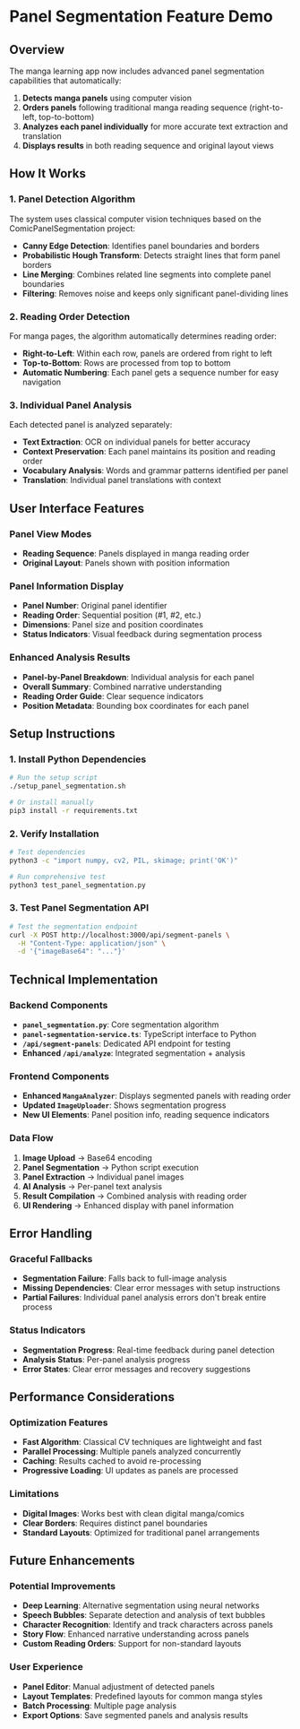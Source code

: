 # Panel Segmentation Feature Demo

## Overview

The manga learning app now includes advanced panel segmentation capabilities that automatically:

1. **Detects manga panels** using computer vision
2. **Orders panels** following traditional manga reading sequence (right-to-left, top-to-bottom)  
3. **Analyzes each panel individually** for more accurate text extraction and translation
4. **Displays results** in both reading sequence and original layout views

## How It Works

### 1. Panel Detection Algorithm

The system uses classical computer vision techniques based on the ComicPanelSegmentation project:

- **Canny Edge Detection**: Identifies panel boundaries and borders
- **Probabilistic Hough Transform**: Detects straight lines that form panel borders
- **Line Merging**: Combines related line segments into complete panel boundaries
- **Filtering**: Removes noise and keeps only significant panel-dividing lines

### 2. Reading Order Detection

For manga pages, the algorithm automatically determines reading order:

- **Right-to-Left**: Within each row, panels are ordered from right to left
- **Top-to-Bottom**: Rows are processed from top to bottom
- **Automatic Numbering**: Each panel gets a sequence number for easy navigation

### 3. Individual Panel Analysis

Each detected panel is analyzed separately:

- **Text Extraction**: OCR on individual panels for better accuracy
- **Context Preservation**: Each panel maintains its position and reading order
- **Vocabulary Analysis**: Words and grammar patterns identified per panel
- **Translation**: Individual panel translations with context

## User Interface Features

### Panel View Modes

- **Reading Sequence**: Panels displayed in manga reading order
- **Original Layout**: Panels shown with position information

### Panel Information Display

- **Panel Number**: Original panel identifier
- **Reading Order**: Sequential position (#1, #2, etc.)
- **Dimensions**: Panel size and position coordinates
- **Status Indicators**: Visual feedback during segmentation process

### Enhanced Analysis Results

- **Panel-by-Panel Breakdown**: Individual analysis for each panel
- **Overall Summary**: Combined narrative understanding
- **Reading Order Guide**: Clear sequence indicators
- **Position Metadata**: Bounding box coordinates for each panel

## Setup Instructions

### 1. Install Python Dependencies

```bash
# Run the setup script
./setup_panel_segmentation.sh

# Or install manually
pip3 install -r requirements.txt
```

### 2. Verify Installation

```bash
# Test dependencies
python3 -c "import numpy, cv2, PIL, skimage; print('OK')"

# Run comprehensive test
python3 test_panel_segmentation.py
```

### 3. Test Panel Segmentation API

```bash
# Test the segmentation endpoint
curl -X POST http://localhost:3000/api/segment-panels \
  -H "Content-Type: application/json" \
  -d '{"imageBase64": "..."}'
```

## Technical Implementation

### Backend Components

- **`panel_segmentation.py`**: Core segmentation algorithm
- **`panel-segmentation-service.ts`**: TypeScript interface to Python
- **`/api/segment-panels`**: Dedicated API endpoint for testing
- **Enhanced `/api/analyze`**: Integrated segmentation + analysis

### Frontend Components

- **Enhanced `MangaAnalyzer`**: Displays segmented panels with reading order
- **Updated `ImageUploader`**: Shows segmentation progress
- **New UI Elements**: Panel position info, reading sequence indicators

### Data Flow

1. **Image Upload** → Base64 encoding
2. **Panel Segmentation** → Python script execution
3. **Panel Extraction** → Individual panel images
4. **AI Analysis** → Per-panel text analysis
5. **Result Compilation** → Combined analysis with reading order
6. **UI Rendering** → Enhanced display with panel information

## Error Handling

### Graceful Fallbacks

- **Segmentation Failure**: Falls back to full-image analysis
- **Missing Dependencies**: Clear error messages with setup instructions
- **Partial Failures**: Individual panel analysis errors don't break entire process

### Status Indicators

- **Segmentation Progress**: Real-time feedback during panel detection
- **Analysis Status**: Per-panel analysis progress
- **Error States**: Clear error messages and recovery suggestions

## Performance Considerations

### Optimization Features

- **Fast Algorithm**: Classical CV techniques are lightweight and fast
- **Parallel Processing**: Multiple panels analyzed concurrently
- **Caching**: Results cached to avoid re-processing
- **Progressive Loading**: UI updates as panels are processed

### Limitations

- **Digital Images**: Works best with clean digital manga/comics
- **Clear Borders**: Requires distinct panel boundaries
- **Standard Layouts**: Optimized for traditional panel arrangements

## Future Enhancements

### Potential Improvements

- **Deep Learning**: Alternative segmentation using neural networks
- **Speech Bubbles**: Separate detection and analysis of text bubbles
- **Character Recognition**: Identify and track characters across panels
- **Story Flow**: Enhanced narrative understanding across panels
- **Custom Reading Orders**: Support for non-standard layouts

### User Experience

- **Panel Editor**: Manual adjustment of detected panels
- **Layout Templates**: Predefined layouts for common manga styles
- **Batch Processing**: Multiple page analysis
- **Export Options**: Save segmented panels and analysis results
